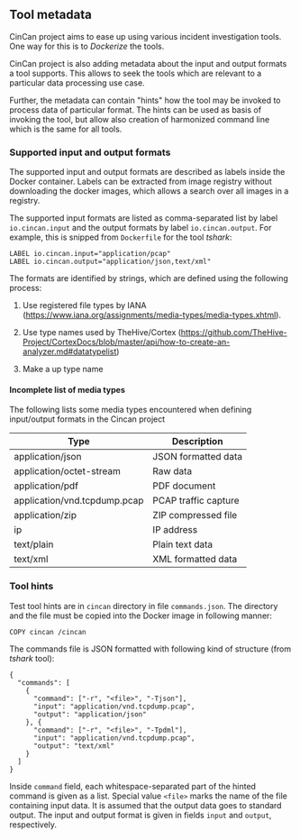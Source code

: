 ## Tool metadata

CinCan project aims to ease up using various incident investigation tools. 
One way for this is to *Dockerize* the tools.

CinCan project is also adding metadata
about the input and output formats a tool supports.
This allows to seek the tools which are relevant to a particular data processing use case.

Further, the metadata can contain "hints" how the tool may be invoked to process
data of particular format. The hints can be used as basis of invoking the tool, 
but allow also creation of harmonized command line which is the same for all tools.

### Supported input and output formats

The supported input and output formats are described as labels inside the Docker container.
Labels can be extracted from image registry without downloading the docker images,
which allows a search over all images in a registry.

The supported input formats are listed as comma-separated list by label 
`io.cincan.input` and the output formats by label `io.cincan.output`.
For example, this is snipped from `Dockerfile` for the tool *tshark*:

    LABEL io.cincan.input="application/pcap"
    LABEL io.cincan.output="application/json,text/xml"

The formats are identified by strings, which are defined using the following process:

 1. Use registered file types by IANA
 (https://www.iana.org/assignments/media-types/media-types.xhtml).
 
 2. Use type names used by TheHive/Cortex
 (https://github.com/TheHive-Project/CortexDocs/blob/master/api/how-to-create-an-analyzer.md#datatypelist)
 
 3. Make a up type name
 
#### Incomplete list of media types 

The following lists some media types encountered when defining input/output formats
in the Cincan project

| Type                               | Description                             |
|------------------------------------|-----------------------------------------|
| application/json                   | JSON formatted data                     |
| application/octet-stream           | Raw data                                |
| application/pdf                    | PDF document                            |
| application/vnd.tcpdump.pcap       | PCAP traffic capture                    |
| application/zip                    | ZIP compressed file                     |
| ip                                 | IP address                              |
| text/plain                         | Plain text data                         |
| text/xml                           | XML formatted data                      |

### Tool hints

Test tool hints are in `cincan` directory in file `commands.json`.
The directory and the file must be copied into the Docker image in following manner:

    COPY cincan /cincan

The commands file is JSON formatted with following kind of structure (from *tshark* tool):

    {
      "commands": [
        {
          "command": ["-r", "<file>", "-Tjson"],
          "input": "application/vnd.tcpdump.pcap",
          "output": "application/json"
        }, {
          "command": ["-r", "<file>", "-Tpdml"],
          "input": "application/vnd.tcpdump.pcap",
          "output": "text/xml"
        }
      ]
    }

Inside `command` field, each whitespace-separated part of the hinted command is
given as a list. Special value `<file>` marks the name of the file containing input data.
It is assumed that the output data goes to standard output.
The input and output format is given in fields `input` and `output`, respectively.